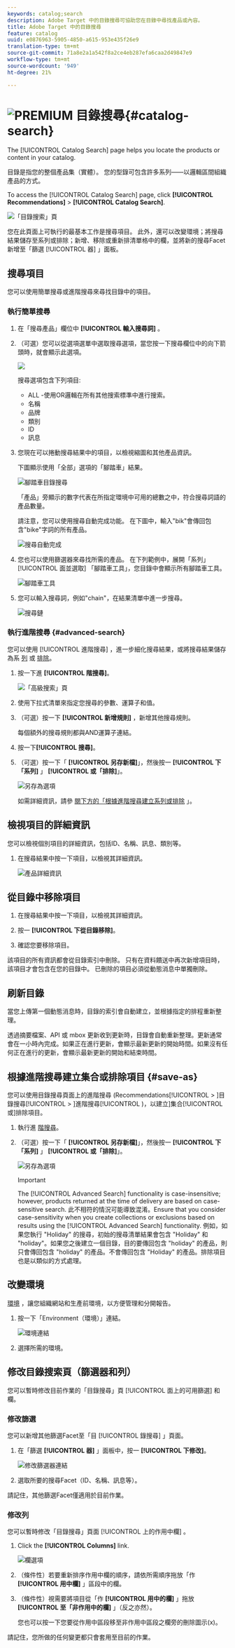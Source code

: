 ```yaml
---
keywords: catalog;search
description: Adobe Target 中的目錄搜尋可協助您在目錄中尋找產品或內容。
title: Adobe Target 中的目錄搜尋
feature: catalog
uuid: e0876963-5905-4850-a615-953e435f26e9
translation-type: tm+mt
source-git-commit: 71a8e2a1a542f8a2ce4eb287efa6caa2d49847e9
workflow-type: tm+mt
source-wordcount: '949'
ht-degree: 21%

---
```



# ![PREMIUM](/help/assets/premium.png) 目錄搜尋{#catalog-search}

The [!UICONTROL Catalog Search] page helps you locate the products or content in your catalog.

目錄是指您的整個產品集（實體）。 您的型錄可包含許多系列——以邏輯區間組織產品的方式。

To access the [!UICONTROL Catalog Search] page, click **[!UICONTROL Recommendations]** > **[!UICONTROL Catalog Search]**.

![「目錄搜索」頁](/help/c-recommendations/c-products/assets/catalog-search.png)

您在此頁面上可執行的最基本工作是搜尋項目。 此外，還可以改變環境；將搜尋結果儲存至系列或排除；新增、移除或重新排清單格中的欄，並將新的搜尋Facet新增至「篩選 [!UICONTROL 器] 」面板。

## 搜尋項目

您可以使用簡單搜尋或進階搜尋來尋找目錄中的項目。

### 執行簡單搜尋

1. 在「搜尋產品」欄位中 **[!UICONTROL 輸入搜尋詞]** 。

1. （可選）您可以從選項選單中選取搜尋選項，當您按一下搜尋欄位中的向下箭頭時，就會顯示此選項。

   ![](assets/searchproductsmenu.png)

   搜尋選項包含下列項目:

   * ALL -使用OR邏輯在所有其他搜索標準中進行搜索。
   * 名稱
   * 品牌
   * 類別
   * ID
   * 訊息

1. 您現在可以捲動搜尋結果中的項目，以檢視縮圖和其他產品資訊。

   下圖顯示使用「全部」選項的「腳踏車」結果。

   ![腳踏車目錄搜尋](/help/c-recommendations/c-products/assets/bike-results.png)

   「產品」旁顯示的數字代表在所指定環境中可用的總數之中，符合搜尋詞語的產品數量。

   請注意，您可以使用搜尋自動完成功能。 在下圖中，輸入&quot;bik&quot;會傳回包含&quot;bike&quot;字詞的所有產品。

   ![搜尋自動完成](/help/c-recommendations/c-products/assets/bike-results-2.png)

1. 您也可以使用篩選器來尋找所需的產品。 在下列範例中，展開「系列」 [!UICONTROL 面並選取] 「腳踏車工具」，您目錄中會顯示所有腳踏車工具。

   ![腳踏車工具](/help/c-recommendations/c-products/assets/bike-results-3.png)

1. 您可以輸入搜尋詞，例如&quot;chain&quot;，在結果清單中進一步搜尋。

   ![搜尋鏈](/help/c-recommendations/c-products/assets/bike-results-4.png)

### 執行進階搜尋 {#advanced-search}

您可以使用 [!UICONTROL 進階搜尋] ，進一步細化搜尋結果，或將搜尋結果儲存為系 [列](/help/c-recommendations/c-products/collections.md) 或 [排除](/help/c-recommendations/c-products/exclusions.md)。

1. 按一下進 **[!UICONTROL 階搜尋]**。

   ![「高級搜索」頁](/help/c-recommendations/c-products/assets/advances-search.png)

1. 使用下拉式清單來指定您搜尋的參數、運算子和值。

1. （可選）按一下 **[!UICONTROL 新增規則]** ，新增其他搜尋規則。

   每個額外的搜尋規則都與AND運算子連結。

1. 按一下&#x200B;**[!UICONTROL 搜尋]**。

1. （可選）按一下「 **[!UICONTROL 另存新檔]**」，然後按一 **[!UICONTROL 下「系列]** 」 **[!UICONTROL 或「排除]**」。

   ![另存為選項](/help/c-recommendations/c-products/assets/save-as.png)

   如需詳細資訊，請參 [閱下方的「根據進階搜尋建立系列或排除](#save-as) 」。

## 檢視項目的詳細資訊

您可以檢視個別項目的詳細資訊，包括ID、名稱、訊息、類別等。

1. 在搜尋結果中按一下項目，以檢視其詳細資訊。

   ![產品詳細資訊](/help/c-recommendations/c-products/assets/bike-results-5.png)

## 從目錄中移除項目

1. 在搜尋結果中按一下項目，以檢視其詳細資訊。

1. 按一 **[!UICONTROL 下從目錄移除]**。

1. 確認您要移除項目。

該項目的所有資訊都會從目錄索引中刪除。 只有在資料饋送中再次新增項目時，該項目才會包含在您的目錄中。 已刪除的項目必須從動態消息中單獨刪除。

## 刷新目錄

當您上傳第一個動態消息時，目錄的索引會自動建立，並根據指定的排程重新整理。

透過摘要檔案、API 或 mbox 更新收到更新時，目錄會自動重新整理。更新通常會在一小時內完成。如果正在進行更新，會顯示最新更新的開始時間。如果沒有任何正在進行的更新，會顯示最新更新的開始和結束時間。

## 根據進階搜尋建立集合或排除項目 {#save-as}

您可以使用目錄搜尋頁面上的進階搜尋 ([](/help/c-recommendations/c-products/collections.md)[](/help/c-recommendations/c-products/exclusions.md)Recommendations[!UICONTROL  > ]目錄搜尋[!UICONTROL  > ]進階搜尋[!UICONTROL )，以建立]集合[!UICONTROL 或]排除項目。

1. 執行進 [階搜尋](#advanced-search)。

1. （可選）按一下「 **[!UICONTROL 另存新檔]**」，然後按一 **[!UICONTROL 下「系列]** 」 **[!UICONTROL 或「排除]**」。

   ![另存為選項](/help/c-recommendations/c-products/assets/save-as.png)

   >[!IMPORTANT]
   >
   >The [!UICONTROL Advanced Search] functionality is case-insensitive; however, products returned at the time of delivery are based on case-sensitive search. 此不相符的情況可能導致混淆。Ensure that you consider case-sensitivity when you create collections or exclusions based on results using the [!UICONTROL Advanced Search] functionality. 例如，如果您執行 &quot;Holiday&quot; 的搜尋，初始的搜尋清單結果會包含 &quot;Holiday&quot; 和 &quot;holiday&quot;。如果您之後建立一個目錄，目的要傳回包含 &quot;holiday&quot; 的產品，則只會傳回包含 &quot;holiday&quot; 的產品。不會傳回包含 &quot;Holiday&quot; 的產品。排除項目也是以類似的方式處理。

## 改變環境

[環境](/help/administrating-target/environments.md) ，讓您組織網站和生產前環境，以方便管理和分開報告。

1. 按一下「Environment（環境）」連結。

   ![環境連結](/help/c-recommendations/c-products/assets/environment.png)

1. 選擇所需的環境。

## 修改目錄搜索頁（篩選器和列）

您可以暫時修改目前作業的「目錄搜尋」頁 [!UICONTROL 面上的可用篩選] 和欄。

### 修改篩選

您可以新增其他篩選Facet至「目 [!UICONTROL 錄搜尋] 」頁面。

1. 在「篩選 **[!UICONTROL 器]** 」面板中，按一 **[!UICONTROL 下修改]**。

   ![修改篩選器連結](/help/c-recommendations/c-products/assets/modify-filters.png)

1. 選取所要的搜尋Facet（ID、名稱、訊息等）。

請記住，其他篩選Facet僅適用於目前作業。

### 修改列

您可以暫時修改「目錄搜尋」頁面 [!UICONTROL 上的作用中欄] 。

1. Click the **[!UICONTROL Columns]** link.

   ![欄選項](/help/c-recommendations/c-products/assets/columns.png)

1. （條件性）若要重新排序作用中欄的順序，請依所需順序拖放「作 **[!UICONTROL 用中欄]** 」區段中的欄。

1. （條件性）視需要將項目從「作 **[!UICONTROL 用中的欄]** 」拖放 **[!UICONTROL 至「非作用中的欄]** 」（反之亦然）。

   您也可以按一下您要從作用中區段移至非作用中區段之欄旁的刪除圖示(x)。

請記住，您所做的任何變更都只會套用至目前的作業。
